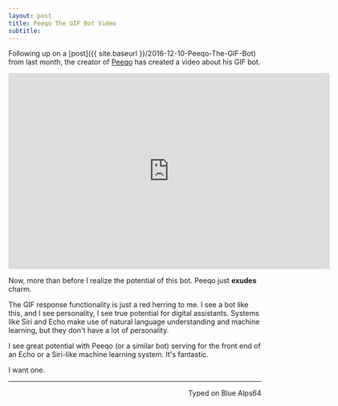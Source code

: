 ```yaml
---
layout: post
title: Peeqo The GIF Bot Video
subtitle:
---
```


Following up on a [post]({{ site.baseurl }}/2016-12-10-Peeqo-The-GIF-Bot) from last month, the creator of [Peeqo](http://peeqo.com/) has created a video about his GIF bot.

<div class="video-container"><iframe title="YouTube video player" class="youtube-player" type="text/html"
width="640" height="390" src="http://www.youtube.com/embed/ApAzIJ3jQtw"
frameborder="0" allowFullScreen></iframe></div>

Now, more than before I realize the potential of this bot. Peeqo just **exudes** charm.

The GIF response functionality is just a red herring to me. I see a bot like this, and I see personality, I see true potential for digital assistants. Systems like Siri and Echo make use of natural language understanding and machine learning, but they don't have a lot of personality.

I see great potential with Peeqo (or a similar bot) serving for the front end of an Echo or a Siri-like machine learning system. It's fantastic.

I want one.

---
<p align="right">Typed on Blue Alps64</p>
